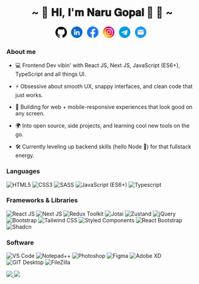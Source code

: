 <h1 align="center">~ 💖 𝐇𝐢, 𝐈'𝐦 𝐍𝐚𝐫𝐮 𝐆𝐨𝐩𝐚𝐥 👋 💖 ~</h1>

<div align='center'>
  <p align='center'>
    <a href="https://github.com/iamnarugopal"><img height="30" src="images/github.svg"></a>&nbsp;&nbsp;
    <a href="https://www.linkedin.com/in/iamnarugopal"><img height="30" src="images/linkedin.svg"></a>&nbsp;&nbsp;
    <a href="https://www.facebook.com/iamnarugopal"><img height="30" src="images/facebook.svg"></a>&nbsp;&nbsp;
    <a href="https://www.instagram.com/iamnarugopal"><img height="30" src="images/instagram.svg"></a>&nbsp;&nbsp;
    <a href="https://t.me/iamnarugopal"><img height="30" src="images/telegram.svg"></a>&nbsp;&nbsp;
    <a href="mailto:veeruk0217@gmail.com"><img height="30" src="images/gmail.svg"></a>&nbsp;&nbsp;
  </p>
</div>

### About me

* 💻 Frontend Dev vibin' with React JS, Next JS, JavaScript (ES6+), TypeScript and all things UI.

* ⚡ Obsessive about smooth UX, snappy interfaces, and clean code that just works.

* 📱 Building for web + mobile-responsive experiences that look good on any screen.

* 🌍 Into open source, side projects, and learning cool new tools on the go.

* 🛠️ Currently leveling up backend skills (hello Node 👋) for that fullstack energy.



### Languages

![HTML5](https://img.shields.io/badge/-HTML5-000?&logo=HTML5&style=for-the-badge)
![CSS3](https://img.shields.io/badge/-CSS3-000?&logo=CSS3&style=for-the-badge)
![SASS](https://img.shields.io/badge/-SASS-000?&logo=SASS&style=for-the-badge)
![JavaScript (ES6+)](https://img.shields.io/badge/-JavaScript-000?&logo=JavaScript&style=for-the-badge)
![Typescript](https://img.shields.io/badge/-TypeScript-000?&logo=TypeScript&style=for-the-badge)

### Frameworks & Libraries

![React JS](https://img.shields.io/badge/React_JS-000?logo=React&style=for-the-badge)
![Next JS](https://img.shields.io/badge/-Next_JS-000?&logo=Next.js&style=for-the-badge)
![Redux Toolkit](https://img.shields.io/badge/-Redux_Toolkit-000?&logo=Redux&style=for-the-badge)
![Jotai](https://img.shields.io/badge/-Jotai-000?&logo=ghostery&style=for-the-badge)
![Zustand](https://img.shields.io/badge/-Zustand-000?&logo=foodpanda&style=for-the-badge)
![jQuery](https://img.shields.io/badge/-jQuery-000?&logo=jQuery&style=for-the-badge)
![Bootstrap](https://img.shields.io/badge/-Bootstrap-000?&logo=Bootstrap&style=for-the-badge)
![Tailwind CSS](https://img.shields.io/badge/-Tailwind_CSS-000?&logo=Tailwindcss&style=for-the-badge)
![Styled Components](https://img.shields.io/badge/-Styled_Components-000?&logo=htmx&style=for-the-badge)
![React Bootstrap](https://img.shields.io/badge/-React_Bootstrap-000?&logo=Reactbootstrap&style=for-the-badge)
![Shadcn](https://img.shields.io/badge/-Shadcn/ui-000?&logo=shadcnui&style=for-the-badge)

### Software

![VS Code](https://img.shields.io/badge/-VS_Code-000?&logo=infinityfree&style=for-the-badge)
![Notepad++](https://img.shields.io/badge/-Notepad++-000?&logo=notepadplusplus&style=for-the-badge)
![Photoshop](https://img.shields.io/badge/-Photoshop-000?&logo=photopea&style=for-the-badge)
![Figma](https://img.shields.io/badge/-Figma-000?&logo=Figma&style=for-the-badge)
![Adobe XD](https://img.shields.io/badge/-Adobe_XD-000?&logo=baserow&style=for-the-badge)
![GIT Desktop](https://img.shields.io/badge/-GIT-000?&logo=GIT&style=for-the-badge)
![FileZilla](https://img.shields.io/badge/-FileZilla-000?&logo=FileZilla&style=for-the-badge)

<a href="https://narugopal.vercel.app/">
  <img height="140" src="https://github-readme-stats.vercel.app/api?username=iamnarugopal&hide_title=true&hide_border=true&show_icons=true&include_all_commits=true&count_private=true&line_height=21&text_color=000&icon_color=000&bg_color=0,ea6161,ffc64d,fffc4d,52fa5a&theme=graywhite" />
  <img height="140" src="https://github-readme-stats.vercel.app/api/top-langs/?username=iamnarugopal&hide=html&hide_title=true&hide_border=true&layout=compact&langs_count=6&exclude_repo=comp426,Redventures-Movie-Quotes&text_color=000&icon_color=fff&bg_color=0,52fa5a,4dfcff,c64dff&theme=graywhite" />
</a>
